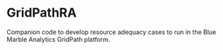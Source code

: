# GridPathRA
Companion code to develop resource adequacy cases to run in the Blue Marble Analytics GridPath platform.
